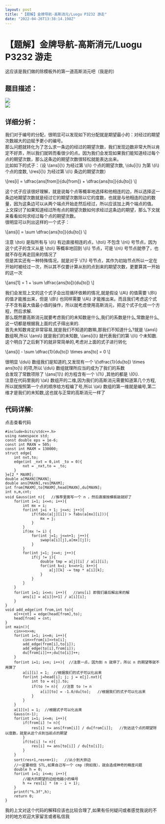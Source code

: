 ```yaml
---
layout: post
title: "【题解】金牌导航-高斯消元/Luogu P3232 游走"
date: "2022-04-26T13:38:14.198Z"
---
```

【题解】金牌导航-高斯消元/Luogu P3232 游走
============================

这应该是我们做的除模板外的第一道高斯消元吧（我是的）

题目描述：
-----

![](https://img2022.cnblogs.com/blog/2815488/202204/2815488-20220426203723106-656317662.png)  
![](https://img2022.cnblogs.com/blog/2815488/202204/2815488-20220426203732966-1087306278.png)

详细分析：
-----

我们对于编号的分配，很明显可以发现如下的分配就是期望最小的：对经过的期望次数越大的边赋予更小的编号。  
那么问题就转化为了怎么求一条边的经过的期望次数，我们发现边数非常大所以肯定不好弄，所以我们就转而看很少的点。因为我们会发现如果我们能知道经过每个点的期望次数，那么这条边的期望次数很轻松就能表达出来。  
比如如下的式子：（设 \\(ans\[i\]\\) 为经过第 \\(i\\) 个点的期望次数, \\(du\[i\]\\) 为第 \\(i\\) 个点的度数, \\(res\[i\]\\) 为经过第 \\(i\\) 条边的期望次数）

\\\[res\[i\] = \\dfrac{ans\[from\]}{du\[from\]} + \\dfrac{ans\[to\]}{du\[to\]} \\\]

这个式子应该很好理解，就是说每个点等概率地选择和他相连的边，所以选择这一条边地期望次数就是经过它的期望次数除以它的度数，也就是与他相连的边的数量，因为这条边可以从两个端点开始走然后经过，所以应该加上两个端点的值。  
上文探讨了如果知道经过所有点的期望次数如何求经过这条边的期望，那么下文就来看看如何求经过每个点的期望次数。  
很明显可以列出这样的一个式子：

\\\[ans\[i\] = \\sum \\dfrac{ans\[to\]}{du\[to\]} \\\]

注意 \\(to\\) 是指所有与 \\(i\\) 有边直接相连的点，\\(to\\) 不包含 \\(n\\) 号节点，因为这个式子的含义从是 \\(to\\) 等概率地回到 \\(i\\) 节点，可是 \\(n\\) 号节点就停了，也就不存在再走回来的情况了  
但是其实还有一种特殊情况，就是对于 \\(1\\) 号节点，其作为初始节点所以一定在开始时被经过一次，所以其不仅要计算从别的点到来的期望次数，更要算其一开始的这一次

\\\[ans\[1\] = 1 + \\sum \\dfrac{ans\[to\]}{du\[to\]} \\\]

我们会发现上文的这个式子会出现循环依赖的情况,就是假设 \\(A\\) 的值需要 \\(B\\) 的值才能推出来，但是 \\(B\\) 也同样需要 \\(A\\) 才能推出来。而且我们考虑这个式子不含有最大值最小值的操作，所以就考虑使用高斯消元，把这个式子化成一个方程，然后求解.  
那么既然要高斯消元就要考虑我们的未知数是什么,我们的系数是什么,常数是什么,这一切都是根据我上面的式子得出来的.  
首先未知数肯定非常容易,就是我们不知道的数嘛,那我们不知道什么?就是 \\(ans\\) 数组啊,所以 \\(ans\\) 就是我们的未知数, \\(ans\[i\]\\) 就代表我们的第 \\(i\\) 个未知数.  
这个明白了之后剩下的就非常简单的,考虑对上面的式子进行转化

\\\[ans\[i\] - \\sum \\dfrac{1}{du\[to\]} \\times ans\[to\] = 0 \\\]

很明显 \\(du\\) 数组我们是知道的,又发现有一个 \\(\\dfrac{1}{du\[to\]} \\times ans\[to\]\\) 的项,所以 \\(du\\) 数组就理所应当的成为了我们的系数  
会发现了常数项除了 \\(ans\[1\]\\) 的方程含有一个 \\(1\\) ,其他的都是 \\(0\\).  
注意在代码里我的 \\(a\\) 数组开的二维,因为我们的高斯消元需要知道第几个方程,所以就按照第一个点的顺序给方程编了号,所以 \\(a\\) 数组的第一维就是编号,第二维才是我们的未知数,这也就与正常的高斯消元一样了

代码详解:
-----

点击查看代码

    #include<bits/stdc++.h>
    using namespace std;
    const double eps = 1e-6;
    const int MAXN = 505;
    const int MAXM = 130000;
    struct edge{
    	int nxt,to;
    	edge(int _nxt = 0,int _to = 0){
    		nxt = _nxt,to = _to;
    	}
    }e[2 * MAXM];
    double a[MAXN][MAXN];
    double ans[MAXN],res[MAXM];
    int from[MAXM],to[MAXM],head[MAXN],du[MAXN];
    int n,m,cnt;
    void Gauss(int n){   //推荐里面写一个 n ，然后直接按模板敲就好了 
    	for(int i=1; i<=n; i++){
    		int mx = i;
    		for(int j=i + 1; j<=n; j++){
    			if(fabs(a[j][i]) > fabs(a[mx][i])){
    				mx = j;
    			}
    		}
    		if(mx != i) {
    			for(int j=1; j<=n+1; j++){
    				swap(a[i][j],a[mx][j]);
    			}
    		}
    		for(int j=1; j<=n; j++){
    			if(j != i){
    				double tmp = a[j][i] / a[i][i];
    				for(int k=i; k<=n+1; k++){
    					a[j][k] -= tmp * a[i][k];
    				}
    			}
    		}
    	}
    	for(int i=1; i<=n; i++){   //ans[i] 即我们最后解出来的解 
    		ans[i] = a[i][n+1] / a[i][i];
    	}
    }
    void add_edge(int from,int to){
    	e[++cnt] = edge(head[from],to);
    	head[from] = cnt;
    }
    int main(){
    	cin>>n>>m;
    	for(int i=1; i<=m; i++){
    		cin>>from[i]>>to[i];
    		add_edge(from[i],to[i]);
    		add_edge(to[i],from[i]);
    		du[from[i]]++;du[to[i]]++;
    	}
    	for(int i=1; i<n; i++){  //注意一点，因为到 n 就停了，所以 n 的期望等就不用算了 
     		a[i][i] = 1;  //根据我们的式子可以化出来 
    		for(int j=head[i]; j; j = e[j].nxt){
    			int to = e[j].to;
    			if(to != n){  //注意 to != n 
    				a[i][to] = -1.0/du[to];   //根据我们的式子可以化出来 
    			}
    		} 
    	}
    	a[1][n] = 1;  //根据式子可以化出来
    	Gauss(n-1); 
    	for(int i=1; i<=m; i++){
    		if(from[i] != n){
    			res[i] += ans[from[i]] / du[from[i]];   //到达这个点的期望除以度数，就是从这个点到当前点的期望 
    		}
    		if(to[i] != n){
    			res[i] += ans[to[i]] / du[to[i]];
    		}
    	}
    	sort(res+1,res+m+1);   //从小到大排边
    	//一定要相信 STL,如果自己写一个 cmp（例如我），就会造成神奇的精度问题 
    	double h = 0; 
    	for(int i=1; i<=m; i++){ 
    		//越大的期望的边给他越小的编号
    		h += res[i] * (m - i + 1);
    	}
    	printf("%.3f",h);
    	return 0;
    }

我的上文对这个代码的解释应该也比较合理了,如果有任何疑问或者感觉我说的不对的地方欢迎大家留言或者私信我
